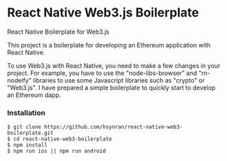 # React Native Web3.js Boilerplate

React Native Boilerplate for Web3.js

This project is a boilerplate for developing an Ethereum application with React Native.

To use Web3.js with React Native, you need to make a few changes in your project. For example, you have to use the "node-libs-browser" and "rn-nodeify" libraries to use some Javascript libraries such as "crypto" or "Web3.js". I have prepared a simple boilerplate to quickly start to develop an Ethereum dapp.

### Installation 

```
$ git clone https://github.com/hsynran/react-native-web3-boilerplate.git
$ cd react-native-web3-boilerplate
$ npm install
$ npm run ios || npm run android
```
